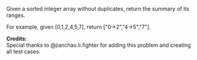 Given a sorted integer array without duplicates, return the summary of its ranges.

For example, given [0,1,2,4,5,7], return ["0->2","4->5","7"].

**Credits:**  
Special thanks to @jianchao.li.fighter for adding this problem and creating all test cases.

